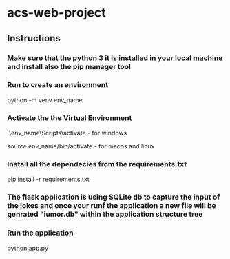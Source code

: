 # acs-web-project

## Instructions

### Make sure that the python 3 it is installed in your local machine and install also the pip manager tool

### Run to create an environment 

python -m venv env_name

### Activate the the Virtual Environment

.\env_name\Scripts\activate  - for windows

source env_name/bin/activate - for macos and linux

### Install all the dependecies from the requirements.txt 

pip install -r requirements.txt

### The flask application is using SQLite db to capture the input of the jokes and once your runf the application a new file will be genrated "iumor.db" within the application structure tree

### Run the application

python app.py